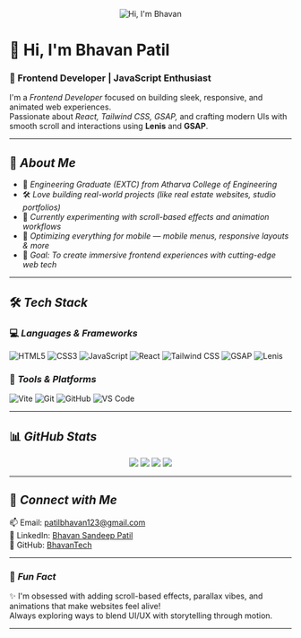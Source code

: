 <!---
BhavanTech/BhavanTech is a ✨ special ✨ repository because its README.md (this file) appears on your GitHub profile.
--->

<!-- Banner -->
<p align="center">
  <img src="assets/github-banner-bhavan.jpg" alt="Hi, I'm Bhavan" />
</p>

# 👋 Hi, I'm Bhavan Patil  
### 🚀 Frontend Developer | JavaScript Enthusiast

I'm a *Frontend Developer* focused on building sleek, responsive, and animated web experiences.  
Passionate about *React, Tailwind CSS, GSAP,* and crafting modern UIs with smooth scroll and interactions using **Lenis** and **GSAP**.

---

## 📌 *About Me*
- 🧠 *Engineering Graduate (EXTC) from Atharva College of Engineering*
- 🛠️ *Love building real-world projects (like real estate websites, studio portfolios)*
- 🌟 *Currently experimenting with scroll-based effects and animation workflows*
- 📱 *Optimizing everything for mobile — mobile menus, responsive layouts & more*
- 🎯 *Goal: To create immersive frontend experiences with cutting-edge web tech*

---

## 🛠 *Tech Stack*

### 💻 *Languages & Frameworks*
![HTML5](https://img.shields.io/badge/HTML5-E34F26?style=for-the-badge&logo=html5&logoColor=white)
![CSS3](https://img.shields.io/badge/CSS3-1572B6?style=for-the-badge&logo=css3&logoColor=white)
![JavaScript](https://img.shields.io/badge/JavaScript-F7DF1E?style=for-the-badge&logo=javascript&logoColor=black)
![React](https://img.shields.io/badge/React-61DAFB?style=for-the-badge&logo=react&logoColor=black)
![Tailwind CSS](https://img.shields.io/badge/TailwindCSS-38B2AC?style=for-the-badge&logo=tailwind-css&logoColor=white)
![GSAP](https://img.shields.io/badge/GSAP-88CE02?style=for-the-badge&logo=greensock&logoColor=white)
![Lenis](https://img.shields.io/badge/Lenis-000000?style=for-the-badge&logoColor=white)

### 🧰 *Tools & Platforms*
![Vite](https://img.shields.io/badge/Vite-646CFF?style=for-the-badge&logo=vite&logoColor=white)
![Git](https://img.shields.io/badge/Git-F05032?style=for-the-badge&logo=git&logoColor=white)
![GitHub](https://img.shields.io/badge/GitHub-181717?style=for-the-badge&logo=github&logoColor=white)
![VS Code](https://img.shields.io/badge/VSCode-007ACC?style=for-the-badge&logo=visual-studio-code&logoColor=white)

---

## 📊 *GitHub Stats*

<div align="center">
  <img src="https://github-readme-stats.vercel.app/api?username=BhavanTech&show_icons=true&theme=radical" />
  <img src="https://github-readme-stats.vercel.app/api/top-langs/?username=BhavanTech&layout=compact&theme=radical" />
  <img src="https://github-readme-streak-stats.herokuapp.com/?user=BhavanTech&theme=radical" />
  <img src="https://github-profile-trophy.vercel.app/?username=BhavanTech&theme=darkhub&no-frame=true&column=4" />
</div>

---

## 🔗 *Connect with Me*
📫 Email: [patilbhavan123@gmail.com](mailto:patilbhavan123@gmail.com)  
💼 LinkedIn: [Bhavan Sandeep Patil](https://www.linkedin.com/in/bhavan-patil-2a18762ab)  
🐙 GitHub: [BhavanTech](https://github.com/BhavanTech)

---

### 🎨 *Fun Fact*
✨ I'm obsessed with adding scroll-based effects, parallax vibes, and animations that make websites feel alive!  
Always exploring ways to blend UI/UX with storytelling through motion.

---



<!--
**BhavanTech/BhavanTech** is a ✨ _special_ ✨ repository because its `README.md` (this file) appears on your GitHub profile.

Here are some ideas to get you started:

- 🔭 I’m currently working on ...
- 🌱 I’m currently learning ...
- 👯 I’m looking to collaborate on ...
- 🤔 I’m looking for help with ...
- 💬 Ask me about ...
- 📫 How to reach me: ...
- 😄 Pronouns: ...
- ⚡ Fun fact: ...
-->
